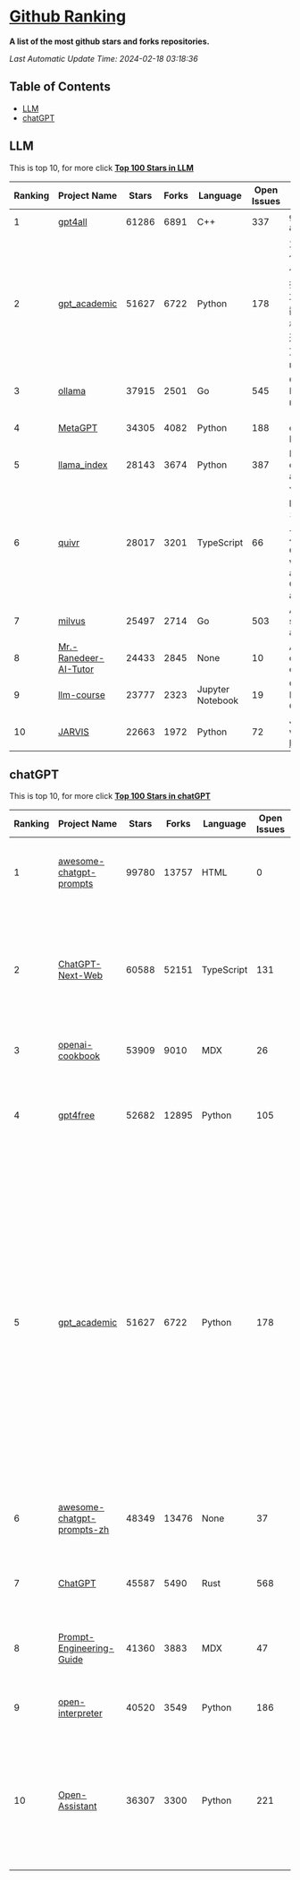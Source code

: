 [Github Ranking](./README.md)
==========

**A list of the most github stars and forks repositories.**

*Last Automatic Update Time: 2024-02-18 03:18:36*

## Table of Contents
 * [LLM](#LLM)
 * [chatGPT](#chatGPT)

## LLM

This is top 10, for more click **[Top 100 Stars in LLM](Top100/LLM.md)**

| Ranking | Project Name | Stars | Forks | Language | Open Issues | Description | Last Commit |
| ------- | ------------ | ----- | ----- | -------- | ----------- | ----------- | ----------- |
| 1 | [gpt4all](https://github.com/nomic-ai/gpt4all) | 61286 | 6891 | C++ | 337 | gpt4all: run open-source LLMs anywhere | 2024-02-18T01:17:08Z |
| 2 | [gpt_academic](https://github.com/binary-husky/gpt_academic) | 51627 | 6722 | Python | 178 | 为GPT/GLM等LLM大语言模型提供实用化交互接口，特别优化论文阅读/润色/写作体验，模块化设计，支持自定义快捷按钮&函数插件，支持Python和C++等项目剖析&自译解功能，PDF/LaTex论文翻译&总结功能，支持并行问询多种LLM模型，支持chatglm3等本地模型。接入通义千问, deepseekcoder, 讯飞星火, 文心一言, llama2, rwkv, claude2, moss等。 | 2024-02-17T06:39:41Z |
| 3 | [ollama](https://github.com/ollama/ollama) | 37915 | 2501 | Go | 545 | Get up and running with Llama 2, Mistral, and other large language models. | 2024-02-17T17:10:02Z |
| 4 | [MetaGPT](https://github.com/geekan/MetaGPT) | 34305 | 4082 | Python | 188 | 🌟 The Multi-Agent Framework: Given one line Requirement, return PRD, Design, Tasks, Repo | 2024-02-17T11:51:08Z |
| 5 | [llama_index](https://github.com/run-llama/llama_index) | 28143 | 3674 | Python | 387 | LlamaIndex (formerly GPT Index) is a data framework for your LLM applications | 2024-02-18T03:03:33Z |
| 6 | [quivr](https://github.com/QuivrHQ/quivr) | 28017 | 3201 | TypeScript | 66 | Your GenAI Second Brain 🧠  A personal productivity assistant (RAG) ⚡️🤖 Chat with your docs (PDF, CSV, ...)  & apps using Langchain, GPT 3.5 / 4 turbo, Private, Anthropic, VertexAI, Ollama, LLMs, that you can share with users !  Local & Private alternative to OpenAI GPTs & ChatGPT powered by retrieval-augmented generation. | 2024-02-17T16:30:58Z |
| 7 | [milvus](https://github.com/milvus-io/milvus) | 25497 | 2714 | Go | 503 | A cloud-native vector database, storage for next generation AI applications | 2024-02-18T03:17:43Z |
| 8 | [Mr.-Ranedeer-AI-Tutor](https://github.com/JushBJJ/Mr.-Ranedeer-AI-Tutor) | 24433 | 2845 | None | 10 | A GPT-4 AI Tutor Prompt for customizable personalized learning experiences. | 2023-11-18T21:18:14Z |
| 9 | [llm-course](https://github.com/mlabonne/llm-course) | 23777 | 2323 | Jupyter Notebook | 19 | Course to get into Large Language Models (LLMs) with roadmaps and Colab notebooks. | 2024-02-13T17:16:54Z |
| 10 | [JARVIS](https://github.com/microsoft/JARVIS) | 22663 | 1972 | Python | 72 | JARVIS, a system to connect LLMs with ML community. Paper: https://arxiv.org/pdf/2303.17580.pdf | 2024-01-15T03:26:37Z |


## chatGPT

This is top 10, for more click **[Top 100 Stars in chatGPT](Top100/chatGPT.md)**

| Ranking | Project Name | Stars | Forks | Language | Open Issues | Description | Last Commit |
| ------- | ------------ | ----- | ----- | -------- | ----------- | ----------- | ----------- |
| 1 | [awesome-chatgpt-prompts](https://github.com/f/awesome-chatgpt-prompts) | 99780 | 13757 | HTML | 0 | This repo includes ChatGPT prompt curation to use ChatGPT better. | 2024-02-09T02:04:13Z |
| 2 | [ChatGPT-Next-Web](https://github.com/ChatGPTNextWeb/ChatGPT-Next-Web) | 60588 | 52151 | TypeScript | 131 | A cross-platform ChatGPT/Gemini UI (Web / PWA / Linux / Win / MacOS). 一键拥有你自己的跨平台 ChatGPT/Gemini 应用。 | 2024-02-16T16:01:35Z |
| 3 | [openai-cookbook](https://github.com/openai/openai-cookbook) | 53909 | 9010 | MDX | 26 | Examples and guides for using the OpenAI API | 2024-02-17T02:29:54Z |
| 4 | [gpt4free](https://github.com/xtekky/gpt4free) | 52682 | 12895 | Python | 105 | The official gpt4free repository \| various collection of powerful language models | 2024-02-17T22:13:04Z |
| 5 | [gpt_academic](https://github.com/binary-husky/gpt_academic) | 51627 | 6722 | Python | 178 | 为GPT/GLM等LLM大语言模型提供实用化交互接口，特别优化论文阅读/润色/写作体验，模块化设计，支持自定义快捷按钮&函数插件，支持Python和C++等项目剖析&自译解功能，PDF/LaTex论文翻译&总结功能，支持并行问询多种LLM模型，支持chatglm3等本地模型。接入通义千问, deepseekcoder, 讯飞星火, 文心一言, llama2, rwkv, claude2, moss等。 | 2024-02-17T06:39:41Z |
| 6 | [awesome-chatgpt-prompts-zh](https://github.com/PlexPt/awesome-chatgpt-prompts-zh) | 48349 | 13476 | None | 37 | ChatGPT 中文调教指南。各种场景使用指南。学习怎么让它听你的话。 | 2024-01-28T18:24:20Z |
| 7 | [ChatGPT](https://github.com/lencx/ChatGPT) | 45587 | 5490 | Rust | 568 | 🔮 ChatGPT Desktop Application (Mac, Windows and Linux) | 2024-01-29T10:34:14Z |
| 8 | [Prompt-Engineering-Guide](https://github.com/dair-ai/Prompt-Engineering-Guide) | 41360 | 3883 | MDX | 47 | 🐙 Guides, papers, lecture, notebooks and resources for prompt engineering | 2024-02-17T10:24:34Z |
| 9 | [open-interpreter](https://github.com/KillianLucas/open-interpreter) | 40520 | 3549 | Python | 186 | A natural language interface for computers | 2024-02-18T02:51:23Z |
| 10 | [Open-Assistant](https://github.com/LAION-AI/Open-Assistant) | 36307 | 3300 | Python | 221 | OpenAssistant is a chat-based assistant that understands tasks, can interact with third-party systems, and retrieve information dynamically to do so. | 2024-01-25T15:38:10Z |


